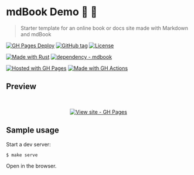 # mdBook Demo 🦀 📙
> Starter template for an online book or docs site made with Markdown and mdBook

<!-- Badges generated with https://michaelcurrin.github.io/badge-generator/ -->

[![GH Pages Deploy](https://github.com/nicholas-form3/mdbook-demo/workflows/GH%20Pages%20Deploy/badge.svg)](https://github.com/nicholas-form3/mdbook-demo/actions/workflows/main.yml?query=workflow:"GH+Pages+Deploy")
[![GitHub tag](https://img.shields.io/github/tag/nicholas-form3/mdbook-demo?include_prereleases=&sort=semver)](https://github.com/nicholas-form3/mdbook-demo/releases/)
[![License](https://img.shields.io/badge/License-MIT-blue)](#license)

[![Made with Rust](https://img.shields.io/badge/Rust-1-blue?logo=rust&logoColor=white)](https://www.rust-lang.org/)
[![dependency - mdbook](https://img.shields.io/badge/dependency-mdbook-blue)](https://rust-lang.github.io/mdBook/)

[![Hosted with GH Pages](https://img.shields.io/badge/Hosted_with-GitHub_Pages-blue?logo=github&logoColor=white)](https://pages.github.com/)
[![Made with GH Actions](https://img.shields.io/badge/CI-GitHub_Actions-blue?logo=github-actions&logoColor=white)](https://github.com/features/actions)


## Preview

<div align="center">

<a href="https://nicholas-form3.github.io/mdbook-demo/">
</a>

<br>

[![View site - GH Pages](https://img.shields.io/badge/View_site-GH_Pages-blue?style=for-the-badge)](https://nicholas-form3.github.io/mdbook-demo/)

</div>


## Sample usage

Start a dev server:

```sh
$ make serve
```

Open in the browser.

